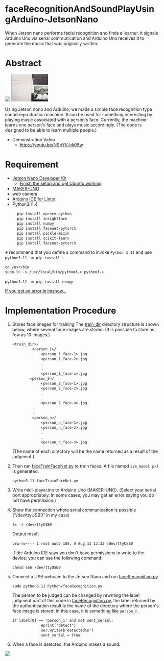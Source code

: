 # faceRecognitionAndSoundPlayUsingArduino-JetsonNano
When Jetson nano performs facial recognition and finds a learner, it signals Arduino Uno via serial communication and Arduino Uno receives it to generate the music that was originally written.

# Abstract
<img src="/images/setting.png" width=120> <img src="/images/faceRecognition.png" width=120>


Using Jetson nono and Arduino, we made a simple face recognition type sound reproduction machine.
It can be used for something interesting by playing music associated with a person's face.
Currently, the machine learns one person's face and plays music accordingly.
(The code is designed to be able to learn multiple people.)
* Demonstration Video
  * https://youtu.be/NSpYV-hk05w

# Requirement
* [Jetson Nano Developer Kit](https://developer.nvidia.com/embedded/jetson-nano-developer-kit)
  * [Finish the setup and get Ubuntu working](https://developer.nvidia.com/embedded/learn/get-started-jetson-nano-devkit)
* [MAKER-UNO](https://futuranet.it/futurashop/image/catalog/data/Download/Maker%20Uno%20User's%20Manual.pdf)
* web camera
* [Arduino IDE for Linux](https://docs.arduino.cc/software/ide-v1/tutorials/Linux)
* Python3.11.4
  ```
    pip install opencv-python
    pip install insightface
    pip install numpy
    pip install facenet-pytorch
    pip install pickle-mixin
    pip install scikit-learn
    pip install facenet-pytorch
    ```
    

※ recommend that you define a command to invoke `Python 3.11` and use `python3.11 -m pip install ~`
```
cd /usr/bin
sudo ln -s /usr/local/bin/python3.x python3.x

python3.11 -m pip install numpy
```
[If you get an error in imshow...](https://qiita.com/tik26/items/a75e03e523926cd2f059)


# Implementation Procedure
1. Stores face images for training
   The [train_dir](/Python/train_dir/) directory structure is shown below, where several face images are stored. (It is possible to store as few as 10 images.)
   ```
   <train_dir>/
            <person_1>/
                <person_1_face-1>.jpg
                <person_1_face-2>.jpg
                .
                .
                <person_1_face-n>.jpg
           <person_2>/
                <person_2_face-1>.jpg
                <person_2_face-2>.jpg
                .
                .
                <person_2_face-n>.jpg
            .
            .
            <person_n>/
                <person_n_face-1>.jpg
                <person_n_face-2>.jpg
                .
                .
                <person_n_face-n>.jpg
   ```
   (The name of each directory will be the name returned as a result of the judgment.)
2. Then run [faceTrainFaceNet.py](/Python/faceTrainFaceNet.py) to train faces. A file named `svm_model.pkl` is generated.
   ```
   python3.11 faceTrainFaceNet.py
   ```
3. Write midi-player.ino to Arduino Uno (MAKER-UNO). (Select your serial port appropriately. In some cases, you may get an error saying you do not have permission.)
4. Show the connection where serial communication is possible ("/dev/ttyUSB0" in my case)
   ```
   ls -l /dev/ttyUSB0
   ```
   Output result


   `crw-rw---- 1 root uucp 188, 0 Aug 11 13:33 /dev/ttyUSB0`


   If the Arduino IDE says you don't have permissions to write to the device, you can use the following command
   ```
   chmod 666 /dev/ttyUSB0
   ```
5. Connect a USB webcam to the Jetson Nano and run [faceRecognition.py](/Python/faceRecgnition.py).
   ```
   sudo python3.11 Python/faceRecognition.py
   ```
   The person to be judged can be changed by rewriting the label judgment part of this code.In [faceRecognition.py](/Python/faceRecgnition.py), the label returned by the authentication result is the name of the directory where the person's face image is stored. In this case, it is something like `person_n`.
   ```
   if label[0] == 'person_1' and not sent_serial:
                #print("detect")
                ser.write(b'detected\n')
                sent_serial = True
   ```
6. When a face is detected, the Arduino makes a sound.

<img src="/images/recognitionAndSound.png" width=200>


